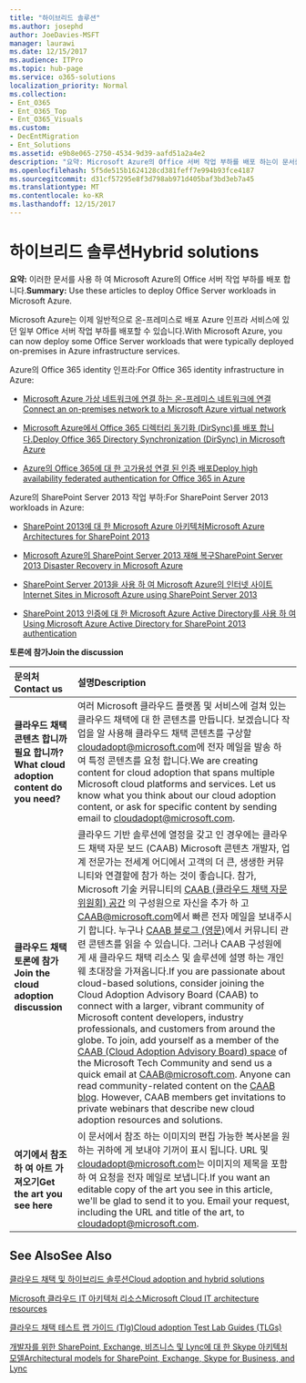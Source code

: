 ```yaml
---
title: "하이브리드 솔루션"
ms.author: josephd
author: JoeDavies-MSFT
manager: laurawi
ms.date: 12/15/2017
ms.audience: ITPro
ms.topic: hub-page
ms.service: o365-solutions
localization_priority: Normal
ms.collection:
- Ent_O365
- Ent_O365_Top
- Ent_O365_Visuals
ms.custom:
- DecEntMigration
- Ent_Solutions
ms.assetid: e9b8e065-2750-4534-9d39-aafd51a2a4e2
description: "요약: Microsoft Azure의 Office 서버 작업 부하를 배포 하는이 문서를 사용 합니다."
ms.openlocfilehash: 5f5de515b1624128cd381feff7e994b93fce4187
ms.sourcegitcommit: d31cf57295e8f3d798ab971d405baf3bd3eb7a45
ms.translationtype: MT
ms.contentlocale: ko-KR
ms.lasthandoff: 12/15/2017
---
```

# <a name="hybrid-solutions"></a><span data-ttu-id="77917-103">하이브리드 솔루션</span><span class="sxs-lookup"><span data-stu-id="77917-103">Hybrid solutions</span></span>

 <span data-ttu-id="77917-104">**요약:** 이러한 문서를 사용 하 여 Microsoft Azure의 Office 서버 작업 부하를 배포 합니다.</span><span class="sxs-lookup"><span data-stu-id="77917-104">**Summary:** Use these articles to deploy Office Server workloads in Microsoft Azure.</span></span>
  
<span data-ttu-id="77917-105">Microsoft Azure는 이제 일반적으로 온-프레미스로 배포 Azure 인프라 서비스에 있던 일부 Office 서버 작업 부하를 배포할 수 있습니다.</span><span class="sxs-lookup"><span data-stu-id="77917-105">With Microsoft Azure, you can now deploy some Office Server workloads that were typically deployed on-premises in Azure infrastructure services.</span></span>
  
<span data-ttu-id="77917-106">Azure의 Office 365 identity 인프라:</span><span class="sxs-lookup"><span data-stu-id="77917-106">For Office 365 identity infrastructure in Azure:</span></span>
  
- [<span data-ttu-id="77917-107">Microsoft Azure 가상 네트워크에 연결 하는 온-프레미스 네트워크에 연결</span><span class="sxs-lookup"><span data-stu-id="77917-107">Connect an on-premises network to a Microsoft Azure virtual network</span></span>](connect-an-on-premises-network-to-a-microsoft-azure-virtual-network.md)
    
- [<span data-ttu-id="77917-108">Microsoft Azure에서 Office 365 디렉터리 동기화 (DirSync)를 배포 합니다.</span><span class="sxs-lookup"><span data-stu-id="77917-108">Deploy Office 365 Directory Synchronization (DirSync) in Microsoft Azure</span></span>](deploy-office-365-directory-synchronization-dirsync-in-microsoft-azure.md)
    
- [<span data-ttu-id="77917-109">Azure의 Office 365에 대 한 고가용성 연결 된 인증 배포</span><span class="sxs-lookup"><span data-stu-id="77917-109">Deploy high availability federated authentication for Office 365 in Azure</span></span>](deploy-high-availability-federated-authentication-for-office-365-in-azure.md)
    
<span data-ttu-id="77917-110">Azure의 SharePoint Server 2013 작업 부하:</span><span class="sxs-lookup"><span data-stu-id="77917-110">For SharePoint Server 2013 workloads in Azure:</span></span>
  
- [<span data-ttu-id="77917-111">SharePoint 2013에 대 한 Microsoft Azure 아키텍처</span><span class="sxs-lookup"><span data-stu-id="77917-111">Microsoft Azure Architectures for SharePoint 2013</span></span>](microsoft-azure-architectures-for-sharepoint-2013.md)
    
- [<span data-ttu-id="77917-112">Microsoft Azure의 SharePoint Server 2013 재해 복구</span><span class="sxs-lookup"><span data-stu-id="77917-112">SharePoint Server 2013 Disaster Recovery in Microsoft Azure</span></span>](sharepoint-server-2013-disaster-recovery-in-microsoft-azure.md)
    
- [<span data-ttu-id="77917-113">SharePoint Server 2013을 사용 하 여 Microsoft Azure의 인터넷 사이트</span><span class="sxs-lookup"><span data-stu-id="77917-113">Internet Sites in Microsoft Azure using SharePoint Server 2013</span></span>](internet-sites-in-microsoft-azure-using-sharepoint-server-2013.md)
    
- [<span data-ttu-id="77917-114">SharePoint 2013 인증에 대 한 Microsoft Azure Active Directory를 사용 하 여</span><span class="sxs-lookup"><span data-stu-id="77917-114">Using Microsoft Azure Active Directory for SharePoint 2013 authentication</span></span>](using-microsoft-azure-active-directory-for-sharepoint-2013-authentication.md)
    
<span data-ttu-id="77917-115">**토론에 참가**</span><span class="sxs-lookup"><span data-stu-id="77917-115">**Join the discussion**</span></span>

|<span data-ttu-id="77917-116">**문의처**</span><span class="sxs-lookup"><span data-stu-id="77917-116">**Contact us**</span></span>|<span data-ttu-id="77917-117">**설명**</span><span class="sxs-lookup"><span data-stu-id="77917-117">**Description**</span></span>|
|:-----|:-----|
|<span data-ttu-id="77917-118">**클라우드 채택 콘텐츠 합니까 필요 합니까?**</span><span class="sxs-lookup"><span data-stu-id="77917-118">**What cloud adoption content do you need?**</span></span> <br/> |<span data-ttu-id="77917-p101">여러 Microsoft 클라우드 플랫폼 및 서비스에 걸쳐 있는 클라우드 채택에 대 한 콘텐츠를 만듭니다. 보겠습니다 작업을 알 사용해 클라우드 채택 콘텐츠를 구상할 [cloudadopt@microsoft.com](mailto:cloudadopt@microsoft.com?Subject=[Cloud%20Adoption%20Content%20Feedback]:%20)에 전자 메일을 발송 하 여 특정 콘텐츠를 요청 합니다.</span><span class="sxs-lookup"><span data-stu-id="77917-p101">We are creating content for cloud adoption that spans multiple Microsoft cloud platforms and services. Let us know what you think about our cloud adoption content, or ask for specific content by sending email to [cloudadopt@microsoft.com](mailto:cloudadopt@microsoft.com?Subject=[Cloud%20Adoption%20Content%20Feedback]:%20).  </span></span><br/> |
|<span data-ttu-id="77917-121">**클라우드 채택 토론에 참가**</span><span class="sxs-lookup"><span data-stu-id="77917-121">**Join the cloud adoption discussion**</span></span> <br/> |<span data-ttu-id="77917-p102">클라우드 기반 솔루션에 열정을 갖고 인 경우에는 클라우드 채택 자문 보드 (CAAB) Microsoft 콘텐츠 개발자, 업계 전문가는 전세계 어디에서 고객의 더 큰, 생생한 커뮤니티와 연결할에 참가 하는 것이 좋습니다. 참가, Microsoft 기술 커뮤니티의 [CAAB (클라우드 채택 자문 위원회) 공간](https://aka.ms/caab) 의 구성원으로 자신을 추가 하 고 [CAAB@microsoft.com](mailto:caab@microsoft.com?Subject=I%20just%20joined%20the%20Cloud%20Adoption%20Advisory%20Board!)에서 빠른 전자 메일을 보내주시기 합니다. 누구나 [CAAB 블로그 (영문)](https://blogs.technet.com/b/solutions_advisory_board/)에서 커뮤니티 관련 콘텐츠를 읽을 수 있습니다. 그러나 CAAB 구성원에 게 새 클라우드 채택 리소스 및 솔루션에 설명 하는 개인 웨 초대장을 가져옵니다.</span><span class="sxs-lookup"><span data-stu-id="77917-p102">If you are passionate about cloud-based solutions, consider joining the Cloud Adoption Advisory Board (CAAB) to connect with a larger, vibrant community of Microsoft content developers, industry professionals, and customers from around the globe. To join, add yourself as a member of the [CAAB (Cloud Adoption Advisory Board) space](https://aka.ms/caab) of the Microsoft Tech Community and send us a quick email at [CAAB@microsoft.com](mailto:caab@microsoft.com?Subject=I%20just%20joined%20the%20Cloud%20Adoption%20Advisory%20Board!). Anyone can read community-related content on the [CAAB blog](https://blogs.technet.com/b/solutions_advisory_board/). However, CAAB members get invitations to private webinars that describe new cloud adoption resources and solutions.  </span></span><br/> |
|<span data-ttu-id="77917-125">**여기에서 참조 하 여 아트 가져오기**</span><span class="sxs-lookup"><span data-stu-id="77917-125">**Get the art you see here**</span></span> <br/> |<span data-ttu-id="77917-p103">이 문서에서 참조 하는 이미지의 편집 가능한 복사본을 원하는 귀하에 게 보내야 기꺼이 표시 됩니다. URL 및 [cloudadopt@microsoft.com](mailto:cloudadopt@microsoft.com?subject=[Art%20Request]:%20)는 이미지의 제목을 포함 하 여 요청을 전자 메일로 보냅니다.</span><span class="sxs-lookup"><span data-stu-id="77917-p103">If you want an editable copy of the art you see in this article, we'll be glad to send it to you. Email your request, including the URL and title of the art, to [cloudadopt@microsoft.com](mailto:cloudadopt@microsoft.com?subject=[Art%20Request]:%20).  </span></span><br/> |
   
## <a name="see-also"></a><span data-ttu-id="77917-128">See Also</span><span class="sxs-lookup"><span data-stu-id="77917-128">See Also</span></span>

[<span data-ttu-id="77917-129">클라우드 채택 및 하이브리드 솔루션</span><span class="sxs-lookup"><span data-stu-id="77917-129">Cloud adoption and hybrid solutions</span></span>](cloud-adoption-and-hybrid-solutions.md)
  
[<span data-ttu-id="77917-130">Microsoft 클라우드 IT 아키텍처 리소스</span><span class="sxs-lookup"><span data-stu-id="77917-130">Microsoft Cloud IT architecture resources</span></span>](microsoft-cloud-it-architecture-resources.md)
  
[<span data-ttu-id="77917-131">클라우드 채택 테스트 랩 가이드 (Tlg)</span><span class="sxs-lookup"><span data-stu-id="77917-131">Cloud adoption Test Lab Guides (TLGs)</span></span>](cloud-adoption-test-lab-guides-tlgs.md)
  
[<span data-ttu-id="77917-132">개발자를 위한 SharePoint, Exchange, 비즈니스 및 Lync에 대 한 Skype 아키텍처 모델</span><span class="sxs-lookup"><span data-stu-id="77917-132">Architectural models for SharePoint, Exchange, Skype for Business, and Lync</span></span>](architectural-models-for-sharepoint-exchange-skype-for-business-and-lync.md)


